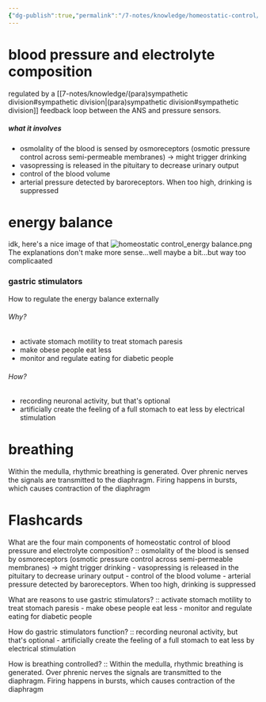 ```yaml
---
{"dg-publish":true,"permalink":"/7-notes/knowledge/homeostatic-control/","tags":["uni/fmb/ans"]}
---
```



# blood pressure and electrolyte composition

regulated by a [[7-notes/knowledge/(para)sympathetic division#sympathetic division\|(para)sympathetic division#sympathetic division]] feedback loop between the ANS and pressure sensors.

##### what it involves
- osmolality of the blood is sensed by osmoreceptors (osmotic pressure control across semi-permeable membranes) → might trigger drinking
- vasopressing is released in the pituitary to decrease urinary output
- control of the blood volume
- arterial pressure detected by baroreceptors. When too high, drinking is suppressed


# energy balance
idk, here's a nice image of that
![homeostatic control_energy balance.png](/img/user/7-notes/knowledge/images/homeostatic%20control_energy%20balance.png)
The explanations don't make more sense...well maybe a bit...but way too complicaated

### gastric stimulators
How to regulate the energy balance externally
###### Why?
- activate stomach motility to treat stomach paresis
- make obese people eat less
- monitor and regulate eating for diabetic people

###### How?
- recording neuronal activity, but that's optional
- artificially create the feeling of a full stomach to eat less by electrical stimulation


# breathing
Within the medulla, rhythmic breathing is generated. Over phrenic nerves the signals are transmitted to the diaphragm. Firing happens in bursts, which causes contraction of the diaphragm



# Flashcards
What are the four main components of homeostatic control of blood pressure and electrolyte composition? :: osmolality of the blood is sensed by osmoreceptors (osmotic pressure control across semi-permeable membranes) → might trigger drinking - vasopressing is released in the pituitary to decrease urinary output - control of the blood volume - arterial pressure detected by baroreceptors. When too high, drinking is suppressed
<!--SR:!2024-01-12,1,230-->
What are reasons to use gastric stimulators? :: activate stomach motility to treat stomach paresis - make obese people eat less - monitor and regulate eating for diabetic people
<!--SR:!2024-01-12,1,230-->
How do gastric stimulators function? :: recording neuronal activity, but that's optional - artificially create the feeling of a full stomach to eat less by electrical stimulation
<!--SR:!2024-01-12,1,230-->
How is breathing controlled? :: Within the medulla, rhythmic breathing is generated. Over phrenic nerves the signals are transmitted to the diaphragm. Firing happens in bursts, which causes contraction of the diaphragm
<!--SR:!2024-01-12,1,230-->



